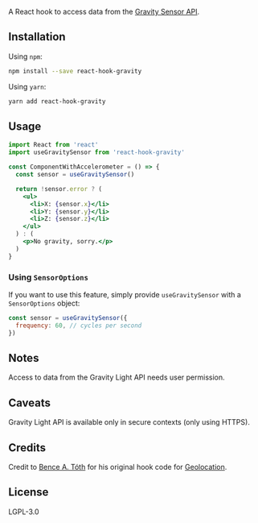 A React hook to access data from the [Gravity Sensor API](https://developer.mozilla.org/en-US/docs/Web/API/GravitySensor).

## Installation

Using `npm`:

```sh
npm install --save react-hook-gravity
```

Using `yarn`:

```sh
yarn add react-hook-gravity
```

## Usage

```jsx
import React from 'react'
import useGravitySensor from 'react-hook-gravity'

const ComponentWithAccelerometer = () => {
  const sensor = useGravitySensor()

  return !sensor.error ? (
    <ul>
      <li>X: {sensor.x}</li>
      <li>Y: {sensor.y}</li>
      <li>Z: {sensor.z}</li>
    </ul>
  ) : (
    <p>No gravity, sorry.</p>
  )
}
```

### Using `SensorOptions`

If you want to use this feature, simply provide `useGravitySensor` with a `SensorOptions` object:

```jsx
const sensor = useGravitySensor({
  frequency: 60, // cycles per second
})
```

## Notes

Access to data from the Gravity Light API needs user permission.

## Caveats

Gravity Light API is available only in secure contexts (only using HTTPS).

## Credits

Credit to [Bence A. Tóth](https://github.com/bence-toth) for his original hook code for [Geolocation](https://www.npmjs.com/package/react-hook-geolocation).

## License

LGPL-3.0
